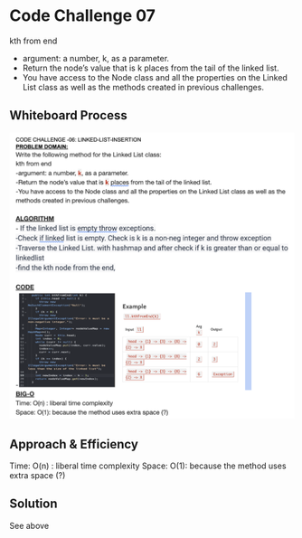 # Code Challenge 07
kth from end
* argument: a number, k, as a parameter.
* Return the node’s value that is k places from the tail of the linked list.
* You have access to the Node class and all the properties on the Linked List class as well as the methods created in previous challenges.
## Whiteboard Process
![LinkedList Kth](./linkedlistkth.png)

## Approach & Efficiency

Time: O(n) : liberal time complexity
Space: O(1): because the method uses extra space (?)

## Solution
See above
